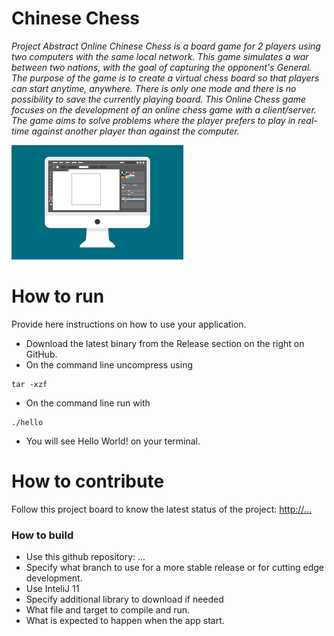 # Chinese Chess
*Project Abstract
Online Chinese Chess is a board game for 2 players using two computers with the same local network. This game simulates a war between two nations, with the goal of capturing the opponent's General. The purpose of the game is to create a virtual chess board so that players can start anytime, anywhere. There is only one mode and there is no possibility to save the currently playing board. This Online Chess game focuses on the development of an online chess game with a client/server. The game aims to solve problems where the player prefers to play in real-time against another player than against the computer.*

![This is a screenshot.](images.png)


# How to run
Provide here instructions on how to use your application.   
- Download the latest binary from the Release section on the right on GitHub.  
- On the command line uncompress using
```
tar -xzf  
```
- On the command line run with
```
./hello
```
- You will see Hello World! on your terminal. 

# How to contribute
Follow this project board to know the latest status of the project: [http://...]([http://...])  

### How to build
- Use this github repository: ... 
- Specify what branch to use for a more stable release or for cutting edge development.  
- Use InteliJ 11
- Specify additional library to download if needed 
- What file and target to compile and run. 
- What is expected to happen when the app start. 
